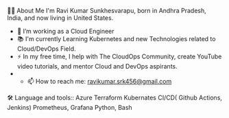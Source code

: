 👩‍💻 About Me
I'm Ravi Kumar Sunkhesvarapu, born in Andhra Pradesh, India, and now living in United States.

- 🔭 I’m working as a Cloud Engineer 
- 📚 I'm currently Learning Kubernetes and new Technologies related to Cloud/DevOps Field.
- ⚡ In my free time, I help with The CloudOps Community, create YouTube video tutorials, and mentor Cloud and DevOps aspirants.
- - 📫 How to reach me: ravikumar.srk456@gmail.com

🛠 Language and tools::
Azure 
Terraform
Kubernates
CI/CD( Github Actions, Jenkins)
Prometheus, Grafana
Python, Bash
